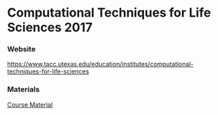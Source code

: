 # Computational Techniques for Life Sciences 2017

### Website
https://www.tacc.utexas.edu/education/institutes/computational-techniques-for-life-sciences

### Materials
[Course Material](https://jamescarson3.github.io/ctls2017)
